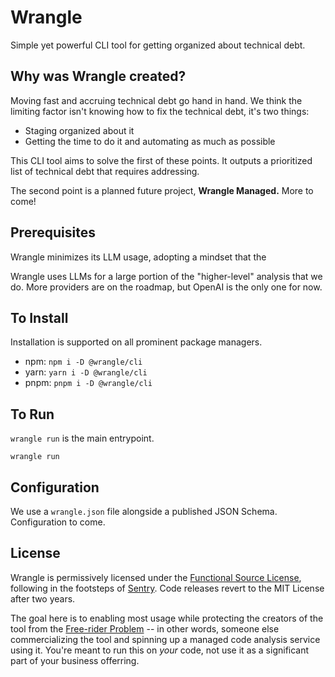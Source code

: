 # Wrangle

Simple yet powerful CLI tool for getting organized about technical debt.

## Why was Wrangle created?

Moving fast and accruing technical debt go hand in hand. We think the limiting factor isn't knowing how to fix the technical debt, it's two things:

- Staging organized about it
- Getting the time to do it and automating as much as possible

This CLI tool aims to solve the first of these points. It outputs a prioritized list of technical debt that requires addressing.

The second point is a planned future project, **Wrangle Managed.** More to come!

## Prerequisites

Wrangle minimizes its LLM usage, adopting a mindset that the 

Wrangle uses LLMs for a large portion of the "higher-level" analysis that we do. More providers are on the roadmap, but OpenAI is the only one for now.

## To Install

Installation is supported on all prominent package managers.

- npm: `npm i -D @wrangle/cli`
- yarn: `yarn i -D @wrangle/cli`
- pnpm: `pnpm i -D @wrangle/cli`

## To Run

`wrangle run` is the main entrypoint.

```shell
wrangle run
```

## Configuration

We use a `wrangle.json` file alongside a published JSON Schema. Configuration to come.

## License

Wrangle is permissively licensed under the [Functional Source License](https://fsl.software/), following in the footsteps of [Sentry](https://open.sentry.io/licensing/). Code releases revert to the MIT License after two years.

The goal here is to enabling most usage while protecting the creators of the tool from the [Free-rider Problem](https://en.wikipedia.org/wiki/Free-rider_problem) -- in other words, someone else commercializing the tool and spinning up a managed code analysis service using it. You're meant to run this on _your_ code, not use it as a significant part of your business offerring.